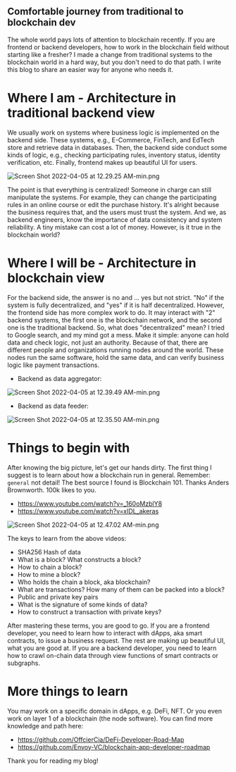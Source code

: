 ## Comfortable journey from traditional to blockchain dev

The whole world pays lots of attention to blockchain recently. If you are frontend or backend developers, how to work in the blockchain field without starting like a fresher? I made a change from traditional systems to the blockchain world in a hard way, but you don't need to do that path. I write this blog to share an easier way for anyone who needs it.

# Where I am - Architecture in traditional backend view

We usually work on systems where business logic is implemented on the backend side. These systems, e.g., E-Commerce, FinTech, and EdTech store and retrieve data in databases. Then, the backend side conduct some kinds of logic, e.g., checking participating rules, inventory status, identity verification, etc. Finally, frontend makes up beautiful UI for users.

![Screen Shot 2022-04-05 at 12.29.25 AM-min.png](https://cdn.hashnode.com/res/hashnode/image/upload/v1649093771541/tyQyB7Fgc.png)

The point is that everything is centralized! Someone in charge can still manipulate the systems. For example, they can change the participating rules in an online course or edit the purchase history. It's alright because the business requires that, and the users must trust the system. And we, as backend engineers, know the importance of data consistency and system reliability. A tiny mistake can cost a lot of money. However, is it true in the blockchain world?

# Where I will be - Architecture in blockchain view

For the backend side, the answer is no and ... yes but not strict. "No" if the system is fully decentralized, and "yes" if it is half decentralized. However, the frontend side has more complex work to do. It may interact with "2" backend systems, the first one is the blockchain network, and the second one is the traditional backend. So, what does "decentralized" mean? I tried to Google search, and my mind got a mess. Make it simple: anyone can hold data and check logic, not just an authority. Because of that, there are different people and organizations running nodes around the world. These nodes run the same software, hold the same data, and can verify business logic like payment transactions.


- Backend as data aggregator:

![Screen Shot 2022-04-05 at 12.39.49 AM-min.png](https://cdn.hashnode.com/res/hashnode/image/upload/v1649094051310/joJoo0UO6.png)

- Backend as data feeder:

![Screen Shot 2022-04-05 at 12.35.50 AM-min.png](https://cdn.hashnode.com/res/hashnode/image/upload/v1649093869070/EI8NNqP6A.png)

# Things to begin with

After knowing the big picture, let's get our hands dirty. The first thing I suggest is to learn about how a blockchain run in general. Remember: `general` not detail! The best source I found is Blockchain 101. Thanks Anders Brownworth. 100k likes to you.

- https://www.youtube.com/watch?v=_160oMzblY8
- https://www.youtube.com/watch?v=xIDL_akeras


![Screen Shot 2022-04-05 at 12.47.02 AM-min.png](https://cdn.hashnode.com/res/hashnode/image/upload/v1649094446587/1Grg7tw1p.png)

The keys to learn from the above videos:

- SHA256 Hash of data
- What is a block? What constructs a block?
- How to chain a block?
- How to mine a block?
- Who holds the chain a block, aka blockchain?
- What are transactions? How many of them can be packed into a block?
- Public and private key pairs
- What is the signature of some kinds of data?
- How to construct a transaction with private keys?

After mastering these terms, you are good to go. If you are a frontend developer, you need to learn how to interact with dApps, aka smart contracts, to issue a business request. The rest are making up beautiful UI, what you are good at. If you are a backend developer, you need to learn how to crawl on-chain data through view functions of smart contracts or subgraphs.

# More things to learn

You may work on a specific domain in dApps, e.g. DeFi, NFT. Or you even work on layer 1 of a blockchain (the node software). You can find more knowledge and path here:

- https://github.com/OffcierCia/DeFi-Developer-Road-Map
- https://github.com/Envoy-VC/blockchain-app-developer-roadmap


Thank you for reading my blog!